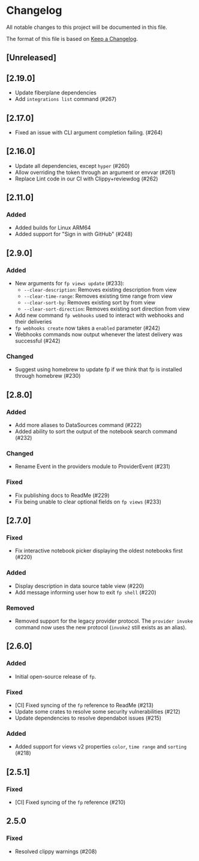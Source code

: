# Changelog

All notable changes to this project will be documented in this file.

The format of this file is based on [Keep a Changelog](https://keepachangelog.com/en/1.0.0/).

## [Unreleased]

## [2.19.0]

- Update fiberplane dependencies
- Add `integrations list` command (#267)

## [2.17.0]

- Fixed an issue with CLI argument completion failing. (#264)

## [2.16.0]

- Update all dependencies, except `hyper` (#260)
- Allow overriding the token through an argument or envvar (#261)
- Replace Lint code in our CI with Clippy+reviewdog (#262)

## [2.11.0]

### Added

- Added builds for Linux ARM64
- Added support for "Sign in with GitHub" (#248)

## [2.9.0]

### Added

- New arguments for `fp views update` (#233):
  - `--clear-description`: Removes existing description from view
  - `--clear-time-range`: Removes existing time range from view
  - `--clear-sort-by`: Removes existing sort by from view
  - `--clear-sort-direction`: Removes existing sort direction from view
- Add new command `fp webhooks` used to interact with webhooks and their deliveries
- `fp webhooks create` now takes a `enabled` parameter (#242)
- Webhooks commands now output whenever the latest delivery was successful (#242)

### Changed

- Suggest using homebrew to update fp if we think that fp is installed through homebrew (#230)

## [2.8.0]

### Added

- Add more aliases to DataSources command (#222)
- Added ability to sort the output of the notebook search command (#232)

### Changed

- Rename Event in the providers module to ProviderEvent (#231)

### Fixed

- Fix publishing docs to ReadMe (#229)
- Fix being unable to clear optional fields on `fp views` (#233)

## [2.7.0]

### Fixed

- Fix interactive notebook picker displaying the oldest notebooks first (#220)

### Added

- Display description in data source table view (#220)
- Add message informing user how to exit `fp shell` (#220)

### Removed

- Removed support for the legacy provider protocol. The `provider invoke`
  command now uses the new protocol (`invoke2` still exists as an alias).

## [2.6.0]

### Added

- Initial open-source release of `fp`.

### Fixed

- [CI] Fixed syncing of the `fp` reference to ReadMe (#213)
- Update some crates to resolve some security vulnerabilities (#212)
- Update dependencies to resolve dependabot issues (#215)

### Added

- Added support for views v2 properties `color`, `time range` and `sorting` (#218)

## [2.5.1]

### Fixed

- [CI] Fixed syncing of the `fp` reference (#210)

## 2.5.0

### Fixed

- Resolved clippy warnings (#208)
